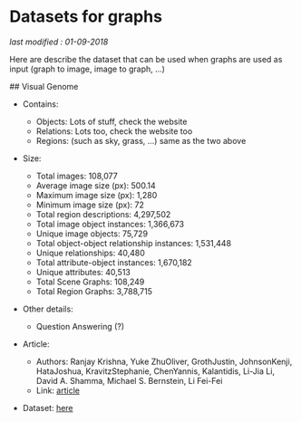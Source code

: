 # Datasets for graphs

_last modified : 01-09-2018_

Here are describe the dataset that can be used when graphs are used as input (graph to image, image to graph, ...)

## Visual Genome

- Contains:
    - Objects: Lots of stuff, check the website
    - Relations: Lots too, check the website too
    - Regions: (such as sky, grass, ...) same as the two above

- Size:
    - Total images: 108,077
    - Average image size (px): 500.14
    - Maximum image size (px): 1,280
    - Minimum image size (px): 72
    - Total region descriptions: 4,297,502
    - Total image object instances: 1,366,673
    - Unique image objects: 75,729
    - Total object-object relationship instances: 1,531,448
    - Unique relationships: 40,480
    - Total attribute-object instances: 1,670,182
    - Unique attributes: 40,513
    - Total Scene Graphs: 108,249
    - Total Region Graphs: 3,788,715

- Other details:
    - Question Answering (?)

- Article:
    - Authors: Ranjay Krishna, Yuke ZhuOliver, GrothJustin, JohnsonKenji, HataJoshua, KravitzStephanie, ChenYannis, Kalantidis, Li-Jia Li, David A. Shamma, Michael S. Bernstein, Li Fei-Fei
    - Link: [article](https://mylinkhttps://visualgenome.org/static/paper/Visual_Genome.pdf)

- Dataset: [here](https://visualgenome.org/)

